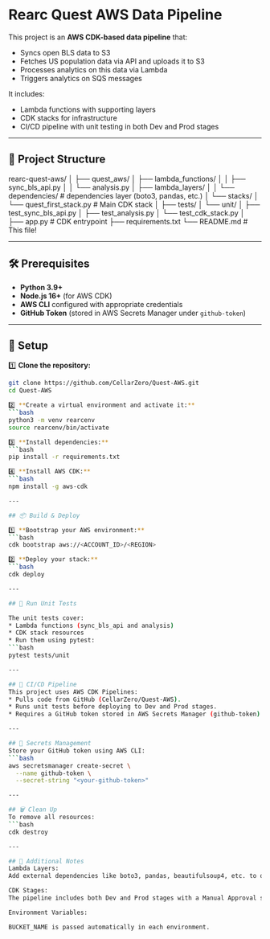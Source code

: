 # Rearc Quest AWS Data Pipeline

This project is an **AWS CDK-based data pipeline** that:
- Syncs open BLS data to S3
- Fetches US population data via API and uploads it to S3
- Processes analytics on this data via Lambda
- Triggers analytics on SQS messages

It includes:
- Lambda functions with supporting layers
- CDK stacks for infrastructure
- CI/CD pipeline with unit testing in both Dev and Prod stages

---

## 🚀 Project Structure

rearc-quest-aws/
│
├── quest_aws/
│ ├── lambda_functions/
│ │ ├── sync_bls_api.py
│ │ └── analysis.py
│ ├── lambda_layers/
│ │ └── dependencies/ # dependencies layer (boto3, pandas, etc.)
│ └── stacks/
│ └── quest_first_stack.py # Main CDK stack
│
├── tests/
│ └── unit/
│ ├── test_sync_bls_api.py
│ ├── test_analysis.py
│ └── test_cdk_stack.py
│
├── app.py # CDK entrypoint
├── requirements.txt
└── README.md # This file!


---

## 🛠️ Prerequisites

- **Python 3.9+**  
- **Node.js 16+** (for AWS CDK)  
- **AWS CLI** configured with appropriate credentials  
- **GitHub Token** (stored in AWS Secrets Manager under `github-token`)

---

## 🧩 Setup

1️⃣ **Clone the repository:**
```bash
git clone https://github.com/CellarZero/Quest-AWS.git
cd Quest-AWS

2️⃣ **Create a virtual environment and activate it:**
```bash
python3 -m venv rearcenv
source rearcenv/bin/activate

3️⃣ **Install dependencies:**
```bash
pip install -r requirements.txt

4️⃣ **Install AWS CDK:**
```bash
npm install -g aws-cdk

---

## 📦 Build & Deploy

1️⃣ **Bootstrap your AWS environment:**
```bash
cdk bootstrap aws://<ACCOUNT_ID>/<REGION>

2️⃣ **Deploy your stack:**
```bash
cdk deploy

---

## 🧪 Run Unit Tests

The unit tests cover:
* Lambda functions (sync_bls_api and analysis)
* CDK stack resources
* Run them using pytest:
```bash
pytest tests/unit

--- 

## 🔄 CI/CD Pipeline
This project uses AWS CDK Pipelines:
* Pulls code from GitHub (CellarZero/Quest-AWS).
* Runs unit tests before deploying to Dev and Prod stages.
* Requires a GitHub token stored in AWS Secrets Manager (github-token).

---

## 🔐 Secrets Management
Store your GitHub token using AWS CLI:
```bash
aws secretsmanager create-secret \
  --name github-token \
  --secret-string "<your-github-token>"

---

## 🗑️ Clean Up
To remove all resources:
```bash
cdk destroy

---

## 🔎 Additional Notes
Lambda Layers:
Add external dependencies like boto3, pandas, beautifulsoup4, etc. to quest_aws/lambda_layers/dependencies/ and build a ZIP package if needed.

CDK Stages:
The pipeline includes both Dev and Prod stages with a Manual Approval step before production deployment.

Environment Variables:

BUCKET_NAME is passed automatically in each environment.